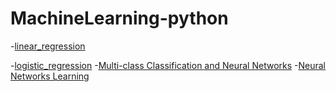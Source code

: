 # MachineLearning-python
-[linear_regression](https://github.com/wkd-lidashuang/MachineLearing-python/blob/master/machine-learning-ex1.py)

-[logistic_regression](https://github.com/wkd-lidashuang/MachineLearing-python/blob/master/machine-learning-ex2.py)
-[Multi-class Classification and Neural Networks](https://github.com/wkd-lidashuang/MachineLearing-python/blob/master/machine-learning-ex3.py)
-[Neural Networks Learning](https://github.com/wkd-lidashuang/MachineLearing-python/blob/master/machine-learning-ex4.py)